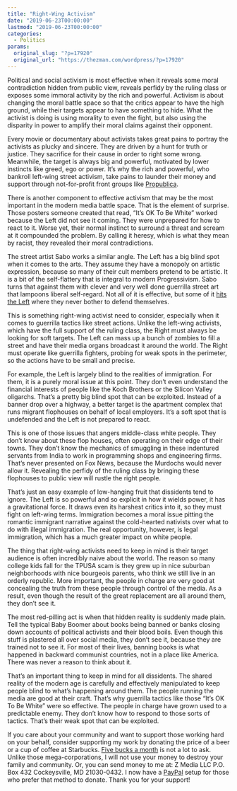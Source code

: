 ```yaml
---
title: "Right-Wing Activism"
date: "2019-06-23T00:00:00"
lastmod: "2019-06-23T00:00:00"
categories:
  - Politics
params:
  original_slug: "?p=17920"
  original_url: "https://thezman.com/wordpress/?p=17920"
---
```


Political and social activism is most effective when it reveals some
moral contradiction hidden from public view, reveals perfidy by the
ruling class or exposes some immoral activity by the rich and powerful.
Activism is about changing the moral battle space so that the critics
appear to have the high ground, while their targets appear to have
something to hide. What the activist is doing is using morality to even
the fight, but also using the disparity in power to amplify their moral
claims against their opponent.

Every movie or documentary about activists takes great pains to portray
the activists as plucky and sincere. They are driven by a hunt for truth
or justice. They sacrifice for their cause in order to right some wrong.
Meanwhile, the target is always big and powerful, motivated by lower
instincts like greed, ego or power. It’s why the rich and powerful, who
bankroll left-wing street activism, take pains to launder their money
and support through not-for-profit front groups like
<a href="https://www.propublica.org/" rel="noopener noreferrer"
target="_blank">Propublica</a>.

There is another component to effective activism that may be the most
important in the modern media battle space. That is the element of
surprise. Those posters someone created that read, “It’s OK To Be White”
worked because the Left did not see it coming. They were unprepared for
how to react to it. Worse yet, their normal instinct to surround a
threat and scream at it compounded the problem. By calling it heresy,
which is what they mean by racist, they revealed their moral
contradictions.

The street artist Sabo works a similar angle. The Left has a big blind
spot when it comes to the arts. They assume they have a monopoly on
artistic expression, because so many of their cult members pretend to be
artistic. It is a bit of the self-flattery that is integral to modern
Progressivism. Sabo turns that against them with clever and very well
done guerrilla street art that lampoons liberal self-regard. Not all of
it is effective, but some of it <a
href="https://www.google.com/url?sa=i&amp;source=images&amp;cd=&amp;ved=2ahUKEwjm3pyt1__iAhXOneAKHfNCCXIQjRx6BAgBEAU&amp;url=https%3A%2F%2Fwww.technocracy.news%2Fnew-york-plastered-with-anti-facebook-posters-by-well-known-street-artist-sabo%2F&amp;psig=AOvVaw3I5_RPfSqOoCIOOJK0PaPB&amp;ust=1561381931292822"
rel="noopener noreferrer" target="_blank">hits the Left</a> where they
never bother to defend themselves.

This is something right-wing activist need to consider, especially when
it comes to guerrilla tactics like street actions. Unlike the left-wing
activists, which have the full support of the ruling class, the Right
must always be looking for soft targets. The Left can mass up a bunch of
zombies to fill a street and have their media organs broadcast it around
the world. The Right must operate like guerrilla fighters, probing for
weak spots in the perimeter, so the actions have to be small and
precise.

For example, the Left is largely blind to the realities of immigration.
For them, it is a purely moral issue at this point. They don’t even
understand the financial interests of people like the Koch Brothers or
the Silicon Valley oligarchs. That’s a pretty big blind spot that can be
exploited. Instead of a banner drop over a highway, a better target is
the apartment complex that runs migrant flophouses on behalf of local
employers. It’s a soft spot that is undefended and the Left is not
prepared to react.

This is one of those issues that angers middle-class white people. They
don’t know about these flop houses, often operating on their edge of
their towns. They don’t know the mechanics of smuggling in these
indentured servants from India to work in programming shops and
engineering firms. That’s never presented on Fox News, because the
Murdochs would never allow it. Revealing the perfidy of the ruling class
by bringing these flophouses to public view will rustle the right
people.

That’s just an easy example of low-hanging fruit that dissidents tend to
ignore. The Left is so powerful and so explicit in how it wields power,
it has a gravitational force. It draws even its harshest critics into
it, so they must fight on left-wing terms. Immigration becomes a moral
issue pitting the romantic immigrant narrative against the cold-hearted
nativists over what to do with illegal immigration. The real
opportunity, however, is legal immigration, which has a much greater
impact on white people.

The thing that right-wing activists need to keep in mind is their target
audience is often incredibly naive about the world. The reason so many
college kids fall for the TPUSA scam is they grew up in nice suburban
neighborhoods with nice bourgeois parents, who think we still live in an
orderly republic. More important, the people in charge are very good at
concealing the truth from these people through control of the media. As
a result, even though the result of the great replacement are all around
them, they don’t see it.

The most red-pilling act is when that hidden reality is suddenly made
plain. Tell the typical Baby Boomer about books being banned or banks
closing down accounts of political activists and their blood boils. Even
though this stuff is plastered all over social media, they don’t see it,
because they are trained not to see it. For most of their lives, banning
books is what happened in backward communist countries, not in a place
like America. There was never a reason to think about it.

That’s an important thing to keep in mind for all dissidents. The shared
reality of the modern age is carefully and effectively manipulated to
keep people blind to what’s happening around them. The people running
the media are good at their craft. That’s why guerrilla tactics like
those “It’s OK To Be White” were so effective. The people in charge have
grown used to a predictable enemy. They don’t know how to respond to
those sorts of tactics. That’s their weak spot that can be exploited.

If you care about your community and want to support those working hard
on your behalf, consider supporting my work by donating the price of a
beer or a cup of coffee at
Starbucks. <a href="https://www.subscribestar.com/the-z-blog"
rel="noopener noreferrer">Five bucks a month</a> is not a lot to ask.
Unlike those mega-corporations, I will not use your money to destroy
your family and community. Or, you can send money to me at: Z Media LLC
P.O. Box 432 Cockeysville, MD 21030-0432. I now have a <a
href="https://www.paypal.com/cgi-bin/webscr?cmd=_s-xclick&amp;hosted_button_id=UDAS2Q8JYA6CN&amp;source=url"
rel="noopener noreferrer">PayPal</a> setup for those who prefer that
method to donate. Thank you for your support!
